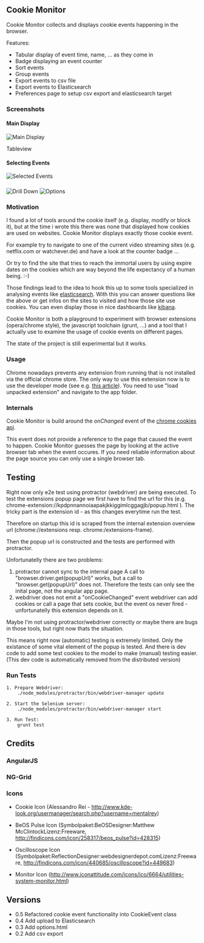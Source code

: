## Cookie Monitor

Cookie Monitor collects and displays cookie events happening in the browser. 

Features:
 * Tabular display of event time, name, ... as they come in
 * Badge displaying an event counter
 * Sort events
 * Group events
 * Export events to csv file
 * Export events to Elasticsearch
 * Preferences page to setup csv export and elasticsearch target

### Screenshots

#### Main Display

![Main Display](./screenshots/screenshot-main.png "Main Display")

Tableview 

#### Selecting Events
![Selected Events](./screenshots/screenshot-selected.png "Selected Events")

### 
![Drill Down](./screenshots/screenshot-drill-down.png "Drill Down")
![Options](./screenshots/screenshot-options.png "Options")


### Motivation

I found a lot of tools around the cookie itself (e.g. display, modify or block it), but at the time i wrote this there was none that displayed how cookies are used on websites. Cookie Monitor displays exactly those cookie event.

For example try to navigate to one of the current video streaming sites (e.g. netflix.com or watchever.de) and have a look at the counter badge ... 

Or try to find the site that tries to reach the immortal users by using expire dates on the cookies which are way beyond the life expectancy of a human being.  :-)

Those findings lead to the idea to hook this up to some tools specialized in analysing events like [elasticsearch](http://www.elasticsearch.org). With this you can answer questions like the above or get infos on the sites to visited and how those site use cookies. You can even display those in nice dashboards like [kibana](http://www.elasticsearch.org/overview/kibana/).



Cookie Monitor is both a playground to experiment with browser extensions (opera/chrome style), the javascript toolchain (grunt, ...) and a tool that I actually use to examine the usage of cookie events on different pages. 

The state of the project is still experimental but it works.


### Usage

Chrome nowadays prevents any extension from running that is not installed via the official chrome store. The only way to use this extension now is to use the developer mode (see e.g. [this article](http://techdows.com/2013/12/chrome-disable-developer-mode-extensions.html)). You need to use "load unpacked extension" and navigate to the app folder.



### Internals

Cookie Monitor is build around the _onChanged_ event of the [chrome cookies api](http://developer.chrome.com/extensions/cookies.html).

This event does not provide a reference to the page that caused the event to happen. Cookie Monitor guesses the page by looking at the active browser tab when the event occures. If you need reliable information about the page source you can only use a single browser tab.




## Testing

Right now only e2e test using protractor (webdriver) are being executed.
To test the extensions popup page we first have to find the url for this
(e.g. chrome-extension://kpdpnnannoiaapakjkkiggimlcggagjb/popup.html ).
The tricky part is the extension id - as this changes everytime run the 
test. 

Therefore on startup this id is scraped from the internal extension
overview url (chrome://extensions resp. chrome:/extensions-frame).

Then the popup url is constructed and the tests are performed with
protractor.

Unfortunatelly there are two problems:
1. protractor cannot sync to the internal page
   A call to "browser.driver.get(popupUrl)" works, but a call to "browser.get(popupUrl)" does not. Therefore the tests can only see the inital page, not
   the angular app page.
2. webdriver does not emit a "onCookieChanged" event
   webdriver can add cookies or call a page that sets cookie, but the event
   os never fired - unfortunatelly this extension depends on it.

Maybe I'm not using protractor/webdriver correctly or maybe there are bugs in
those tools, but right now thats the situation.



This means right now (automatic) testing is extremely limited. Only the
existance of some vital element of the popup is tested. And there is dev code 
to add some test cookies to the model to make (manual) testing easier.
(This dev code is automatically removed from the distributed version)

### Run Tests

    1. Prepare Webdriver: 
        ./node_modules/protractor/bin/webdriver-manager update

    2. Start the Selenium server:
        ./node_modules/protractor/bin/webdriver-manager start

    3. Run Test:
        grunt test



## Credits 

### AngularJS

### NG-Grid

### Icons

* Cookie Icon (Alessandro Rei - http://www.kde-look.org/usermanager/search.php?username=mentalrey)

* BeOS Pulse Icon (Symbolpaket:BeOSDesigner:Matthew McClintockLizenz:Freeware, http://findicons.com/icon/258317/beos_pulse?id=428315)

* Oscilloscope Icon (Symbolpaket:ReflectionDesigner:webdesignerdepot.comLizenz:Freeware, http://findicons.com/icon/440685/oscilloscope?id=449683)

* Monitor Icon (http://www.iconattitude.com/icons/ico/6664/utilities-system-monitor.html)


## Versions

 * 0.5 Refactored cookie event functionality into CookieEvent class 
 * 0.4 Add upload to Elasticsearch
 * 0.3 Add options.html
 * 0.2 Add csv export